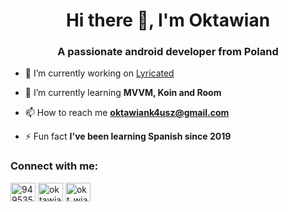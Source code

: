 <h1 align="center">Hi there 👋, I'm Oktawian</h1>
<h3 align="center">A passionate android developer from Poland</h3>

- 🔭 I’m currently working on [Lyricated](https://github.com/whycody/Lyricated)

- 🌱 I’m currently learning **MVVM, Koin and Room**

- 📫 How to reach me **oktawiank4usz@gmail.com**

- ⚡ Fun fact **I've been learning Spanish since 2019**

<p align="left">
<h3 align="left">Connect with me:</h3>
<a href="https://stackoverflow.com/users/9495357" target="blank"><img align="center" src="https://cdn.jsdelivr.net/npm/simple-icons@3.0.1/icons/stackoverflow.svg" alt="9495357" height="30" width="40" /></a>
<a href="https://fb.com/oktawian.kausz" target="blank"><img align="center" src="https://cdn.jsdelivr.net/npm/simple-icons@3.0.1/icons/facebook.svg" alt="oktawian.kausz" height="30" width="40" /></a>
<a href="https://instagram.com/okt_wian" target="blank"><img align="center" src="https://cdn.jsdelivr.net/npm/simple-icons@3.0.1/icons/instagram.svg" alt="okt_wian" height="30" width="40" /></a>
</p>
